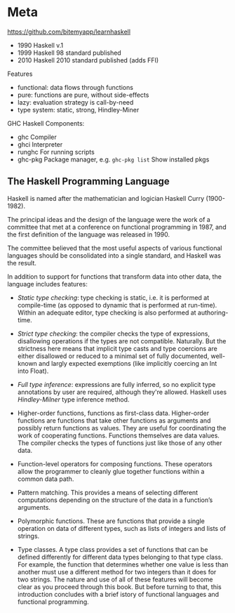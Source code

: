 # Meta

https://github.com/bitemyapp/learnhaskell

- 1990 Haskell v.1
- 1999 Haskell 98 standard published
- 2010 Haskell 2010 standard published (adds FFI)

Features
- functional: data flows through functions
- pure: functions are pure, without side-effects
- lazy: evaluation strategy is call-by-need
- type system: static, strong, Hindley-Miner

GHC Haskell Components:
- ghc       Compiler
- ghci      Interpreter
- runghc    For running scripts
- ghc-pkg   Package manager, e.g. `ghc-pkg list` Show installed pkgs


## The Haskell Programming Language

Haskell is named after the mathematician and logician Haskell Curry (1900-1982).

The principal ideas and the design of the language were the work of a committee that met at a conference on functional programming in 1987, and the first definition of the language was released in 1990.

The committee believed that the most useful aspects of various functional languages should be consolidated into a single standard, and Haskell was the result.

In addition to support for functions that transform data into other data, the language includes features:
* *Static type checking*: type checking is static, i.e. it is performed at compile-time (as opposed to dynamic that is performed at run-time). Within an adequate editor, type checking is also performed at authoring-time.
* *Strict type checking*: the compiler checks the type of expressions, disallowing operations if the types are not compatible. Naturally. But the strictness here means that implicit type casts and type coercions are either disallowed or reduced to a minimal set of fully documented, well-known and largly expected exemptions (like implicitly coercing an Int into Float).

* *Full type inference*: expressions are fully inferred, so no explicit type annotations by user are required, although they're allowed. Haskell uses *Hindley-Milner* type inference method.

* Higher-order functions, functions as first-class data. Higher-order functions are functions that take other functions as arguments and possibly return functions as values. They are useful for coordinating the work of cooperating functions. Functions themselves are data values. The compiler checks the types of functions just like those of any other data.
* Function-level operators for composing functions. These operators allow the programmer to cleanly glue together functions within a common data path.
* Pattern matching. This provides a means of selecting different computations depending on the structure of the data in a function’s arguments.
* Polymorphic functions. These are functions that provide a single operation on data of different types, such as lists of integers and lists of strings.
* Type classes. A type class provides a set of functions that can be defined differently for different data types belonging to that type class. For example, the function that determines whether one value is less than another must use a
different method for two integers than it does for two strings. The nature and use of all of these features will become clear as you proceed through this book. But before turning to that, this introduction concludes with a brief istory of functional languages and functional programming.
